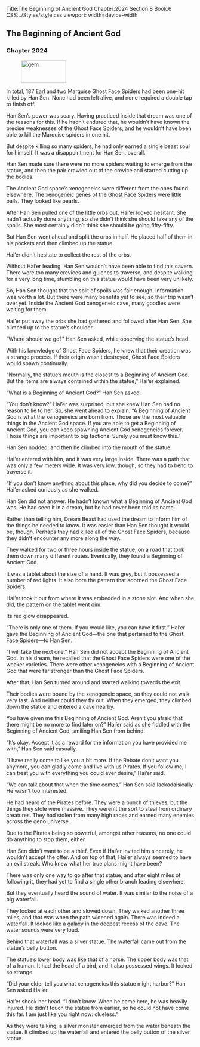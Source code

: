 Title:The Beginning of Ancient God 
Chapter:2024 
Section:8 
Book:6 
CSS:../Styles/style.css 
viewport: width=device-width
  
## The Beginning of Ancient God
### Chapter 2024
  
<figure>
	<img src="../Images/gem.gif" alt="gem" id="gem" width="120" height="60" />
</figure>
  

  
In total, 187 Earl and two Marquise Ghost Face Spiders had been one-hit killed by Han Sen. None had been left alive, and none required a double tap to finish off.

Han Sen’s power was scary. Having practiced inside that dream was one of the reasons for this. If he hadn’t endured that, he wouldn’t have known the precise weaknesses of the Ghost Face Spiders, and he wouldn’t have been able to kill the Marquise spiders in one hit.

But despite killing so many spiders, he had only earned a single beast soul for himself. It was a disappointment for Han Sen, overall.

Han Sen made sure there were no more spiders waiting to emerge from the statue, and then the pair crawled out of the crevice and started cutting up the bodies.

The Ancient God space’s xenogeneics were different from the ones found elsewhere. The xenogeneic genes of the Ghost Face Spiders were little balls. They looked like pearls.

After Han Sen pulled one of the little orbs out, Hai’er looked hesitant. She hadn’t actually done anything, so she didn’t think she should take any of the spoils. She most certainly didn’t think she should be going fifty-fifty.

But Han Sen went ahead and split the orbs in half. He placed half of them in his pockets and then climbed up the statue.

Hai’er didn’t hesitate to collect the rest of the orbs.

Without Hai’er leading, Han Sen wouldn’t have been able to find this cavern. There were too many crevices and gulches to traverse, and despite walking for a very long time, stumbling on this statue would have been very unlikely.

So, Han Sen thought that the split of spoils was fair enough. Information was worth a lot. But there were many benefits yet to see, so their trip wasn’t over yet. Inside the Ancient God xenogeneic cave, many goodies were waiting for them.

Hai’er put away the orbs she had gathered and followed after Han Sen. She climbed up to the statue’s shoulder.

“Where should we go?” Han Sen asked, while observing the statue’s head.

With his knowledge of Ghost Face Spiders, he knew that their creation was a strange process. If their origin wasn’t destroyed, Ghost Face Spiders would spawn continually.

“Normally, the statue’s mouth is the closest to a Beginning of Ancient God. But the items are always contained within the statue,” Hai’er explained.

“What is a Beginning of Ancient God?” Han Sen asked.

“You don’t know?” Hai’er was surprised, but she knew Han Sen had no reason to lie to her. So, she went ahead to explain. “A Beginning of Ancient God is what the xenogeneics are born from. Those are the most valuable things in the Ancient God space. If you are able to get a Beginning of Ancient God, you can keep spawning Ancient God xenogeneics forever. Those things are important to big factions. Surely you must know this.”

Han Sen nodded, and then he climbed into the mouth of the statue.

Hai’er entered with him, and it was very large inside. There was a path that was only a few meters wide. It was very low, though, so they had to bend to traverse it.

“If you don’t know anything about this place, why did you decide to come?” Hai’er asked curiously as she walked.

Han Sen did not answer. He hadn’t known what a Beginning of Ancient God was. He had seen it in a dream, but he had never been told its name.

Rather than telling him, Dream Beast had used the dream to inform him of the things he needed to know. It was easier than Han Sen thought it would be, though. Perhaps they had killed all of the Ghost Face Spiders, because they didn’t encounter any more along the way.

They walked for two or three hours inside the statue, on a road that took them down many different routes. Eventually, they found a Beginning of Ancient God.

It was a tablet about the size of a hand. It was grey, but it possessed a number of red lights. It also bore the pattern that adorned the Ghost Face Spiders.

Hai’er took it out from where it was embedded in a stone slot. And when she did, the pattern on the tablet went dim.

Its red glow disappeared.

“There is only one of them. If you would like, you can have it first.” Hai’er gave the Beginning of Ancient God—the one that pertained to the Ghost Face Spiders—to Han Sen.

“I will take the next one.” Han Sen did not accept the Beginning of Ancient God. In his dream, he recalled that the Ghost Face Spiders were one of the weaker varieties. There were other xenogeneics with a Beginning of Ancient God that were far stronger than the Ghost Face Spiders.

After that, Han Sen turned around and started walking towards the exit.

Their bodies were bound by the xenogeneic space, so they could not walk very fast. And neither could they fly out. When they emerged, they climbed down the statue and entered a cave nearby.

You have given me this Beginning of Ancient God. Aren’t you afraid that there might be no more to find later on?” Hai’er said as she fiddled with the Beginning of Ancient God, smiling Han Sen from behind.

“It’s okay. Accept it as a reward for the information you have provided me with,” Han Sen said casually.

“I have really come to like you a bit more. If the Rebate don’t want you anymore, you can gladly come and live with us Pirates. If you follow me, I can treat you with everything you could ever desire,” Hai’er said.

“We can talk about that when the time comes,” Han Sen said lackadaisically. He wasn’t too interested.

He had heard of the Pirates before. They were a bunch of thieves, but the things they stole were massive. They weren’t the sort to steal from ordinary creatures. They had stolen from many high races and earned many enemies across the geno universe.

Due to the Pirates being so powerful, amongst other reasons, no one could do anything to stop them, either.

Han Sen didn’t want to be a thief. Even if Hai’er invited him sincerely, he wouldn’t accept the offer. And on top of that, Hai’er always seemed to have an evil streak. Who knew what her true plans might have been?

There was only one way to go after that statue, and after eight miles of following it, they had yet to find a single other branch leading elsewhere.

But they eventually heard the sound of water. It was similar to the noise of a big waterfall.

They looked at each other and slowed down. They walked another three miles, and that was when the path widened again. There was indeed a waterfall. It looked like a galaxy in the deepest recess of the cave. The water sounds were very loud.

Behind that waterfall was a silver statue. The waterfall came out from the statue’s belly button.

The statue’s lower body was like that of a horse. The upper body was that of a human. It had the head of a bird, and it also possessed wings. It looked so strange.

“Did your elder tell you what xenogeneics this statue might harbor?” Han Sen asked Hai’er.

Hai’er shook her head. “I don’t know. When he came here, he was heavily injured. He didn’t touch the statue from earlier, so he could not have come this far. I am just like you right now: clueless.”

As they were talking, a silver monster emerged from the water beneath the statue. It climbed up the waterfall and entered the belly button of the silver statue.